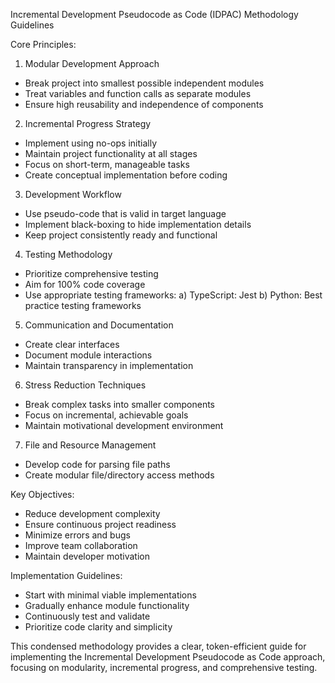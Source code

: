 Incremental Development Pseudocode as Code (IDPAC) Methodology Guidelines

Core Principles:
1. Modular Development Approach
- Break project into smallest possible independent modules
- Treat variables and function calls as separate modules
- Ensure high reusability and independence of components

2. Incremental Progress Strategy
- Implement using no-ops initially
- Maintain project functionality at all stages
- Focus on short-term, manageable tasks
- Create conceptual implementation before coding

3. Development Workflow
- Use pseudo-code that is valid in target language
- Implement black-boxing to hide implementation details
- Keep project consistently ready and functional

4. Testing Methodology
- Prioritize comprehensive testing
- Aim for 100% code coverage
- Use appropriate testing frameworks:
  a) TypeScript: Jest
  b) Python: Best practice testing frameworks

5. Communication and Documentation
- Create clear interfaces
- Document module interactions
- Maintain transparency in implementation

6. Stress Reduction Techniques
- Break complex tasks into smaller components
- Focus on incremental, achievable goals
- Maintain motivational development environment

7. File and Resource Management
- Develop code for parsing file paths
- Create modular file/directory access methods

Key Objectives:
- Reduce development complexity
- Ensure continuous project readiness
- Minimize errors and bugs
- Improve team collaboration
- Maintain developer motivation

Implementation Guidelines:
- Start with minimal viable implementations
- Gradually enhance module functionality
- Continuously test and validate
- Prioritize code clarity and simplicity

This condensed methodology provides a clear, token-efficient guide for implementing the Incremental Development Pseudocode as Code approach, focusing on modularity, incremental progress, and comprehensive testing.